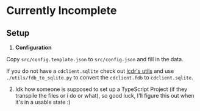 # Currently Incomplete

## Setup
1. **Configuration**

Copy `src/config.template.json` to `src/config.json` and fill in the data.

If you do not have a `cdclient.sqlite` check out [lcdr's utils](https://github.com/lcdr/utils) and use `./utils/fdb_to_sqlite.py` to convert the `cdclient.fdb` to `cdclient.sqlite`.

2. Idk how someone is supposed to set up a TypeScript Project (if they transpile the files or i do or what), so good luck, I'll figure this out when it's in a usable state :)
